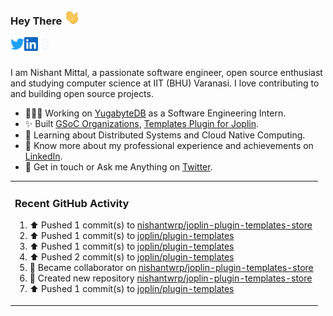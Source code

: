 ### Hey There <img src="./assets/wave.gif" width="25px">
<a href="http://urls.nishantwrp.com/github-to-twitter" target="_blank">
  <img align="left" alt="Nishant's Twitter" width="22px" src="./assets/twitter.svg" />
</a>
<a href="http://urls.nishantwrp.com/github-to-linkedin" target="_blank">
  <img align="left" alt="Nishant's LinkedIn" width="22px" src="./assets/linkedin.svg" />
</a>
<a href="http://urls.nishantwrp.com/github-to-site" target="_blank">
  <img align="left" alt="Nishant's Site" width="22px" src="./assets/globe.svg" />
</a>
<br /><br />

I am Nishant Mittal, a passionate software engineer, open source enthusiast and studying computer science at IIT (BHU) Varanasi. I love contributing to and building open source projects.

- 👨🏽‍💻 Working on [YugabyteDB](https://www.github.com/yugabyte) as a Software Engineering Intern.
- ✨ Built [GSoC Organizations](https://www.gsocorganizations.dev/), [Templates Plugin for Joplin](https://github.com/joplin/plugin-templates).
- 🌱 Learning about Distributed Systems and Cloud Native Computing.
- 🚀 Know more about my professional experience and achievements on [LinkedIn](http://urls.nishantwrp.com/github-to-linkedin).
- 💬 Get in touch or Ask me Anything on [Twitter](http://urls.nishantwrp.com/github-to-twitter).

<table><tr>
  
<td valign="top" width="100%">

### Recent GitHub Activity
<!--RECENT_ACTIVITY:start-->
1. ⬆️ Pushed 1 commit(s) to [nishantwrp/joplin-plugin-templates-store](https://github.com/nishantwrp/joplin-plugin-templates-store)<br>
2. ⬆️ Pushed 1 commit(s) to [joplin/plugin-templates](https://github.com/joplin/plugin-templates)<br>
3. ⬆️ Pushed 1 commit(s) to [joplin/plugin-templates](https://github.com/joplin/plugin-templates)<br>
4. ⬆️ Pushed 2 commit(s) to [joplin/plugin-templates](https://github.com/joplin/plugin-templates)<br>
5. 🤝 Became collaborator on [nishantwrp/joplin-plugin-templates-store](https://github.com/nishantwrp/joplin-plugin-templates-store)<br>
6. 📔 Created new repository [nishantwrp/joplin-plugin-templates-store](https://github.com/nishantwrp/joplin-plugin-templates-store)<br>
7. ⬆️ Pushed 1 commit(s) to [joplin/plugin-templates](https://github.com/joplin/plugin-templates)<br>
<!--RECENT_ACTIVITY:end-->

</td>
</tr></table>
